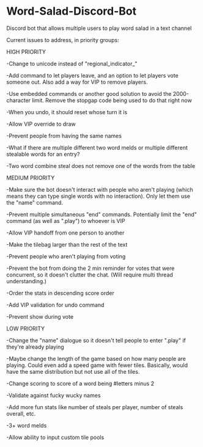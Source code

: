 # Word-Salad-Discord-Bot
Discord bot that allows multiple users to play word salad in a text channel


Current issues to address, in priority groups:

HIGH PRIORITY

-Change to unicode instead of "regional_indicator_"

-Add command to let players leave, and an option to let players vote someone out. Also add a way for VIP to remove players.

-Use embedded commands or another good solution to avoid the 2000-character limit. Remove the stopgap code being used to do that right now

-When you undo, it should reset whose turn it is

-Allow VIP override to draw

-Prevent people from having the same names

-What if there are multiple different two word melds or multiple different stealable words for an entry?

-Two word combine steal does not remove one of the words from the table


MEDIUM PRIORITY

-Make sure the bot doesn't interact with people who aren't playing (which means they can type single words with no interaction). Only let them use the "name" command.

-Prevent multiple simultaneous "end" commands. Potentially limit the "end" command (as well as ".play") to whoever is VIP

-Allow VIP handoff from one person to another

-Make the tilebag larger than the rest of the text

-Prevent people who aren't playing from voting

-Prevent the bot from doing the 2 min reminder for votes that were concurrent, so it doesn't clutter the chat. (Will require multi thread understanding.)

-Order the stats in descending score order

-Add VIP validation for undo command

-Prevent show during vote


LOW PRIORITY

-Change the "name" dialogue so it doesn't tell people to enter ".play" if they're already playing

-Maybe change the length of the game based on how many people are playing. Could even add a speed game with fewer tiles. Basically, would have the same distribution but not use 
all of the tiles.

-Change scoring to score of a word being #letters minus 2

-Validate against fucky wucky names

-Add more fun stats like number of steals per player, number of steals overall, etc.

-3+ word melds

-Allow ability to input custom tile pools
